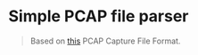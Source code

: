 # Simple PCAP file parser
> Based on [this](https://www.ietf.org/archive/id/draft-gharris-opsawg-pcap-01.html) PCAP Capture File Format.

 